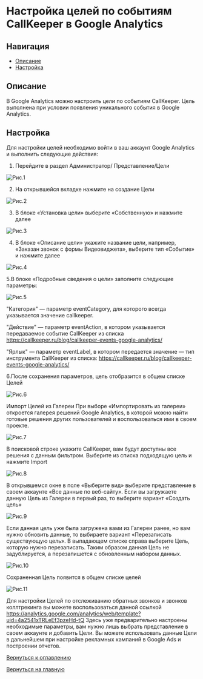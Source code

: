 # Настройка целей по событиям CallKeeper в Google Analytics

## Навигация
* [Описание ](#Описание)
* [Настройка ](#Настройка)

## Описание

В Google Analytics можно настроить цели по событиям CallKeeper. Цель выполнена при условии появления уникального события в Google Analytics.


## Настройка 

Для настройки целей необходимо войти в ваш аккаунт Google Analytics и выполнить следующие действия:

1. Перейдите в раздел Администратор/ Представление/Цели

![Рис.1](images/Shag_1.png)

2. На открывшейся вкладке нажмите на создание Цели


![Рис.2](images/Shag_2.png)

3. В блоке «Установка цели» выберите «Собственную» и нажмите далее

![Рис.3](images/Shag_3.png)

4. В блоке «Описание цели» укажите название цели, например, «Заказан звонок с формы Видеовиджета», выберите тип «Событие» и нажмите далее

![Рис.4](images/Shag_4.png)

5.В блоке «Подробные сведения о цели» заполните следующие параметры:


![Рис.5](images/Shag_5.png)

"Категория" —  параметр eventCategory, для которого всегда указывается значение callkeeper.

"Действие" — параметр eventAction, в котором указывается передаваемое событие CallKeeper из списка https://callkeeper.ru/blog/callkeeper-events-google-analytics/

"Ярлык" —  параметр eventLabel, в котором передается значение — тип инструмента CallKeeper из списка: https://callkeeper.ru/blog/callkeeper-events-google-analytics/


6.После сохранения параметров, цель отобразится в общем списке Целей

![Рис.6](images/Shag_6.png)

Импорт Целей из Галереи
При выборе «Импортировать из галереи» откроется галерея решений Google Analytics, в которой можно найти готовые решения других пользователей и воспользоваться ими в своем проекте.

![Рис.7](images/Shag_7.png)

В поисковой строке укажите CallKeeper, вам будут доступны все решения c данным фильтром. Выберите из списка подходящую цель и нажмите Import

![Рис.8](images/Galereya_7.png)

В открывшемся окне в поле «Выберите вид» выберите представление в своем аккаунте «Все данные по веб-сайту».
Если вы загружаете данную Цель из Галереи в первый раз, то выберите вариант «Создать цель»


![Рис.9](images/Galereya_8.png)

Если данная цель уже была загружена вами из Галереи ранее, но вам нужно обновить данные, то выбираете вариант «Перезаписать существующую цель». В выпадающем списке справа выберите Цель, которую нужно перезаписать. Таким образом данная Цель не задублируется, а перезапишется с обновленным набором данных.


![Рис.10](images/Galereya_9.png)

Сохраненная Цель появится в общем списке целей


![Рис.11](images/Galereya_10.png)

Для настройки Целей по отслеживанию обратных звонков и звонков коллтрекинга вы можете воспользоваться данной ссылкой https://analytics.google.com/analytics/web/template?uid=4a2541xTRLeEf3pzeHd-tQ
Здесь уже предварительно настроены необходимые параметры, вам нужно лишь выбрать представление в своем аккаунте и добавить Цели.
Вы можете использовать данные Цели в дальнейшем при настройке рекламных кампаний в Google Ads и построении отчетов. 

[Вернуться к оглавлению](#навигация)

[Вернуться на главную](/README.md/#documentation)
